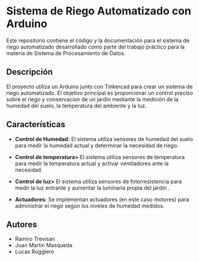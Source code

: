 # Sistema de Riego Automatizado con Arduino

Este repositorio contiene el código y la documentación para el sistema de riego automatizado desarrollado como parte del trabajo práctico para la materia de Sistema de Procesamiento de Datos.

## Descripción

El proyecto utiliza un Arduino junto con Tinkercad para crear un sistema de riego automatizado. El objetivo principal es proporcionar un control preciso sobre el riego y conservacion de un jardin mediante la medición de la humedad del suelo, la temperatura del ambiente y la luz.

## Características

- **Control de Humedad:** El sistema utiliza sensores de humedad del suelo para medir la humedad actual y determinar la necesidad de riego.
- **Control de temperatura>** El sistema utiliza sensores de temperatura para medir la temperatura actual y activar ventiladores ante la necesidad.
-  **Control de luz>** El sistema utiliza sensores de fotorresistencia para medir la luz entrante y aumentar la luminaria propia del jardin .

- **Actuadores:** Se implementan actuadores (en este caso motores) para administrar el riego según los niveles de humedad medidos.



## Autores

- Ramiro Trevisan
- Juan Martin Masqueda
- Lucas Ruggiero

